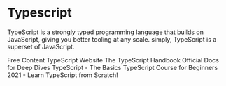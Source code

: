 # Typescript

TypeScript is a strongly typed programming language that builds on JavaScript, giving you better tooling at any scale. simply, TypeScript is a superset of JavaScript.

<ResourceGroupTitle>Free Content</ResourceGroupTitle>
<BadgeLink colorScheme='blue' badgeText='Website' href='https://www.typescriptlang.org/'>TypeScript Website</BadgeLink>
<BadgeLink colorScheme='blue' badgeText='Read' href='https://www.typescriptlang.org/docs/handbook/intro.html'>The TypeScript Handbook</BadgeLink>
<BadgeLink colorScheme='blue' badgeText='Read' href='https://www.typescriptlang.org/docs/'>Official Docs for Deep Dives</BadgeLink>
<BadgeLink badgeText='Watch' href='https://youtu.be/ahCwqrYpIuM'>TypeScript - The Basics</BadgeLink>
<BadgeLink badgeText='Course' colorScheme='green' href='https://youtu.be/BwuLxPH8IDs'>TypeScript Course for Beginners 2021 - Learn TypeScript from Scratch!</BadgeLink>
